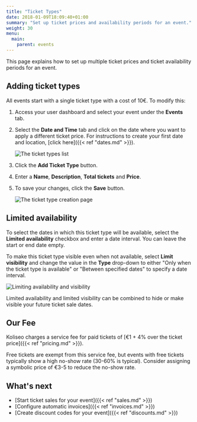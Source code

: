 ```yaml
---
title: "Ticket Types"
date: 2018-01-09T18:09:40+01:00
summary: "Set up ticket prices and availability periods for an event."
weight: 30
menu:
  main:
    parent: events
---
```


This page explains how to set up multiple ticket prices and ticket availability periods for an event.

## Adding ticket types

All events start with a single ticket type with a cost of 10€. To modify this:

1. Access your user dashboard and select your event under the **Events** tab.
2. Select the **Date and Time** tab and click on the date where you want to apply a different ticket price. For instructions to create your first date and location, [click here]({{< ref "dates.md" >}}).

   ![The ticket types list](/img/screenshots/events/ticket-types-list.jpg)

3. Click the **Add Ticket Type** button.
4. Enter a **Name**, **Description**, **Total tickets** and **Price**.
5. To save your changes, click the **Save** button.

   ![The ticket type creation page](/img/screenshots/events/ticket-types-edit.jpg)

## Limited availability

To select the dates in which this ticket type will be available, select the **Limited availability** checkbox and enter a date interval. You can leave the start or end date empty.

To make this ticket type visible even when not available, select **Limit visibility** and change the value in the **Type** drop-down to either "Only when the ticket type is available" or "Between specified dates" to specify a date interval.

![Limiting availability and visibility](/img/screenshots/events/ticket-types-availability.jpg)

<aside class="note">
Limited availability and limited visibility can be combined to hide or make visible your future ticket sale dates. 
</aside>

## Our Fee

Koliseo charges a service fee for paid tickets of [€1 + 4% over the ticket price]({{< ref "pricing.md" >}}).

<aside class="note">
Free tickets are exempt from this service fee, but events with free tickets typically show a high no-show rate (30-60% is typical). Consider assigning a symbolic price of €3-5 to reduce the no-show rate.
</aside>

## What's next

- [Start ticket sales for your event]({{< ref "sales.md" >}})
- [Configure automatic invoices]({{< ref "invoices.md" >}})
- [Create discount codes for your event]({{< ref "discounts.md" >}})
